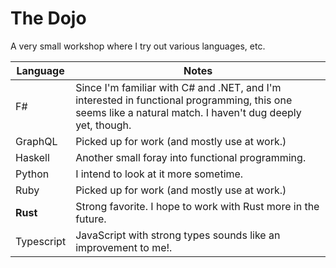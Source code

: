 # The Dojo

A very small workshop where I try out various languages, etc.

| Language |  Notes |
|---|---|
| F#  |  Since I'm familiar with C# and .NET, and I'm interested in functional programming, this one seems like a natural match. I haven't dug deeply yet, though. |
| GraphQL  | Picked up for work (and mostly use at work.) |
| Haskell  | Another small foray into functional programming. |
| Python  | I intend to look at it more sometime. |
| Ruby  | Picked up for work (and mostly use at work.) |
| **Rust**  | Strong favorite. I hope to work with Rust more in the future. |
| Typescript  | JavaScript with strong types sounds like an improvement to me!. |
